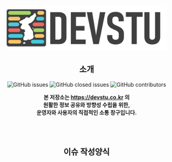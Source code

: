 <p align="center"><img src="/img/devstu-horizon-logo.png" width="420px" height="120px"></p>
 
  <h2 align="center">소개</h2>

<p align="center">
<img alt="GitHub issues" src="https://img.shields.io/github/issues-raw/DEVSTU-kor-developers/devstu-issue?style=flat-square">
<img alt="GitHub closed issues" src="https://img.shields.io/github/issues-closed-raw/DEVSTU-kor-developers/devstu-issue?style=flat-square">
<img alt="GitHub contributors" src="https://img.shields.io/github/contributors/DEVSTU-kor-developers/devstu-issue?style=flat-square">
</p>

**<p align="center">본 저장소는 https://devstu.co.kr 의 <br/>원활한 정보 공유와 방향성 수립을 위한,  
운영자와 사용자의 직접적인 소통 창구입니다.  </p>**
<br/>
<br/>
<h2 align="center">이슈 작성양식</h2>

